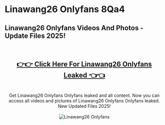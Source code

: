 # Linawang26 Onlyfans 8Qa4

<h2>Linawang26 Onlyfans Videos And Photos - Update Files 2025!</h2>
<br>
<div align="center">
<h2><a href="https://213.232.235.80/live/video.php?q=linawang26-onlyfans" rel="nofollow">👉👉 Click Here For Linawang26 Onlyfans Leaked 👈👈</a></h2>

<br>
Get Linawang26 Onlyfans Onlyfans leaked and all content. Now you can access all videos and pictures of Linawang26 Onlyfans Onlyfans leaked. New Updated Files 2025!
<br>
<br>
<a href="https://213.232.235.80/live/video.php?q=linawang26-onlyfans" rel="nofollow" data-target="animated-image.originalLink"><img src="https://i.imgur.com/dJHk4Zq.gif" alt="Linawang26 Onlyfans" style="max-width: 100%; display: inline-block;" data-target="animated-image.originalImage"></a>
</div>
<br>